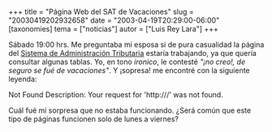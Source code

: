 +++
title = "Página Web del SAT de Vacaciones"
slug = "20030419202932658"
date = "2003-04-19T20:29:00-06:00"
[taxonomies]
tema = ["noticias"]
autor = ["Luis Rey Lara"]
+++

Sábado 19:00 hrs. Me preguntaba mi esposa si de pura casualidad la
página del [Sistema de Administración Tributaria](http://www.sat.gob.mx)
estaría trabajando, ya que quería consultar algunas tablas. Yo, en tono
*ironico*, le contesté *"¡no creo!, de seguro se fué de vacaciones"*. Y
¡sopresa! me encontré con la siguiente leyenda:

Not Found
Description: Your request for 'http:///' was not found.

Cuál fué mi sorpresa que no estaba funcionando. ¿Será común que este
tipo de páginas funcionen solo de lunes a viernes?
